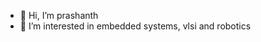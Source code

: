 - 👋 Hi, I’m prashanth
- 👀 I’m interested in embedded systems, vlsi and robotics

<!---
prashanth-404/prashanth-404 is a ✨ special ✨ repository because its `README.md` (this file) appears on your GitHub profile.
You can click the Preview link to take a look at your changes.
--->
